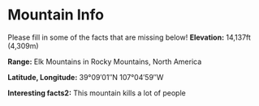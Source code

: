 # Mountain Info

Please fill in some of the facts that are missing below!
**Elevation:**
14,137ft (4,309m)

**Range:**
Elk Mountains in Rocky Mountains, North America

**Latitude, Longitude:**
39°09′01″N 107°04′59″W

**Interesting facts2:**
This mountain kills a lot of people
